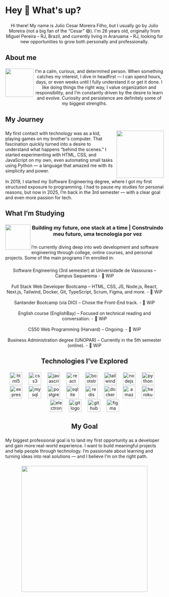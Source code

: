 <h1 align="left">Hey 👋 What's up?</h1>

###

<p align="center">Hi there! My name is Julio Cesar Moreira Filho, but I usually go by Julio Moreira (not a big fan of the “Cesar” 😅). I'm 26 years old, originally from Miguel Pereira – RJ, Brazil, and currently living in Araruama – RJ, looking for new opportunities to grow both personally and professionally.</p>

###

<h2 align="left">About me</h2>

###

<img align="left" height="90" src="https://i.gifer.com/XwI4.gif"  />

###

<p align="center">I'm a calm, curious, and determined person. When something catches my interest, I dive in headfirst — I can spend hours, days, or even weeks until I fully understand it or get it done. I like doing things the right way, I value organization and responsibility, and I’m constantly driven by the desire to learn and evolve. Curiosity and persistence are definitely some of my biggest strengths.</p>

###

<h2 align="left">My Journey</h2>

###

<img align="right" height="150" src="https://i.gifer.com/3gXp.gif"  />

###

<p align="left">My first contact with technology was as a kid, playing games on my brother's computer. That fascination quickly turned into a desire to understand what happens “behind the scenes.” I started experimenting with HTML, CSS, and JavaScript on my own, even automating small tasks using Python — a language that amazed me with its simplicity and power.<br><br>In 2019, I started my Software Engineering degree, where I got my first structured exposure to programming. I had to pause my studies for personal reasons, but now in 2025, I’m back in the 3rd semester — with a clear goal and even more passion for tech.</p>

###

<h2 align="left">What I’m Studying</h2>

###

<img align="left" height="80" src="https://i.gifer.com/Yg6I.gif"  />

###

<h3 align="center">Building my future, one stack at a time | Construindo meu futuro, uma tecnologia por vez</h3>

###

<p align="left">I’m currently diving deep into web development and software engineering through college, online courses, and personal projects. Some of the main programs I'm enrolled in:</p>

###

<p align="center">Software Engineering (3rd semester) at Universidade de Vassouras – Campus Saquarema - 🔄 WiP<br><br>Full Stack Web Developer Bootcamp – HTML, CSS, JS, Node.js, React, Next.js, Tailwind, Docker, Git, TypeScript, Scrum, Figma, and more. - 🔄 WiP<br><br>Santander Bootcamp (via DIO) – Chose the Front-End track. - 🔄 WiP<br><br>English course (EnglishBay) – Focused on technical reading and conversation. - 🔄 WiP<br><br>CS50 Web Programming (Harvard) – Ongoing. - 🔄 WiP<br><br>Business Administration degree (UNOPAR) – Currently in the 5th semester (online). - 🔄 WiP</p>

###

<h2 align="center">Technologies I’ve Explored</h2>

###

<div align="center">
  <img src="https://cdn.jsdelivr.net/gh/devicons/devicon/icons/html5/html5-original.svg" height="40" alt="html5 logo"  />
  <img width="12" />
  <img src="https://cdn.jsdelivr.net/gh/devicons/devicon/icons/css3/css3-original.svg" height="40" alt="css3 logo"  />
  <img width="12" />
  <img src="https://cdn.jsdelivr.net/gh/devicons/devicon/icons/javascript/javascript-original.svg" height="40" alt="javascript logo"  />
  <img width="12" />
  <img src="https://cdn.jsdelivr.net/gh/devicons/devicon/icons/react/react-original.svg" height="40" alt="react logo"  />
  <img width="12" />
  <img src="https://cdn.jsdelivr.net/gh/devicons/devicon/icons/bootstrap/bootstrap-original.svg" height="40" alt="bootstrap logo"  />
  <img width="12" />
  <img src="https://cdn.jsdelivr.net/gh/devicons/devicon/icons/tailwindcss/tailwindcss-original-wordmark.svg" height="40" alt="tailwindcss logo"  />
  <img width="12" />
  <img src="https://cdn.jsdelivr.net/gh/devicons/devicon/icons/nodejs/nodejs-original.svg" height="40" alt="nodejs logo"  />
  <img width="12" />
  <img src="https://cdn.jsdelivr.net/gh/devicons/devicon/icons/python/python-original.svg" height="40" alt="python logo"  />
  <img width="12" />
  <img src="https://cdn.jsdelivr.net/gh/devicons/devicon/icons/express/express-original.svg" height="40" alt="express logo"  />
  <img width="12" />
  <img src="https://cdn.jsdelivr.net/gh/devicons/devicon/icons/mysql/mysql-original.svg" height="40" alt="mysql logo"  />
  <img width="12" />
  <img src="https://cdn.jsdelivr.net/gh/devicons/devicon/icons/postgresql/postgresql-original.svg" height="40" alt="postgresql logo"  />
  <img width="12" />
  <img src="https://cdn.jsdelivr.net/gh/devicons/devicon/icons/sqlite/sqlite-original.svg" height="40" alt="sqlite logo"  />
  <img width="12" />
  <img src="https://cdn.jsdelivr.net/gh/devicons/devicon/icons/redis/redis-original.svg" height="40" alt="redis logo"  />
  <img width="12" />
  <img src="https://cdn.jsdelivr.net/gh/devicons/devicon/icons/docker/docker-original.svg" height="40" alt="docker logo"  />
  <img width="12" />
  <img src="https://cdn.jsdelivr.net/gh/devicons/devicon/icons/amazonwebservices/amazonwebservices-line-wordmark.svg" height="40" alt="amazonwebservices logo"  />
  <img width="12" />
  <img src="https://cdn.jsdelivr.net/gh/devicons/devicon/icons/heroku/heroku-original.svg" height="40" alt="heroku logo"  />
  <img width="12" />
  <img src="https://cdn.jsdelivr.net/gh/devicons/devicon/icons/electron/electron-original.svg" height="40" alt="electron logo"  />
  <img width="12" />
  <img src="https://cdn.jsdelivr.net/gh/devicons/devicon/icons/git/git-original.svg" height="40" alt="git logo"  />
  <img width="12" />
  <img src="https://cdn.jsdelivr.net/gh/devicons/devicon/icons/github/github-original.svg" height="40" alt="github logo"  />
  <img width="12" />
  <img src="https://cdn.jsdelivr.net/gh/devicons/devicon/icons/figma/figma-original.svg" height="40" alt="figma logo"  />
</div>

###

<h2 align="center">My Goal</h2>

###

<p align="left">My biggest professional goal is to land my first opportunity as a developer and gain more real-world experience. I want to build meaningful projects and help people through technology. I’m passionate about learning and turning ideas into real solutions — and I believe I’m on the right path.</p>

###

<div align="center">
  <img height="400" src="https://i.gifer.com/3BBS.gif"  />
</div>

###
